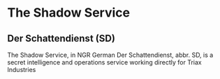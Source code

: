 # The Shadow Service
## Der Schattendienst (SD)
The Shadow Service, in NGR German Der Schattendienst, abbr. SD, is a secret intelligence and operations service working directly for Triax Industries